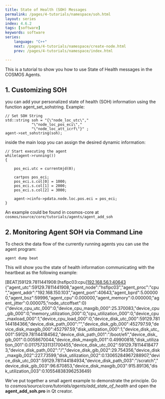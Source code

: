 ```yaml
---
title: State of Health (SOH) Messages
permalink: /pages/4-tutorials/namespace/soh.html
layout: series
index: 4.6.2
tags: [software]
keywords: software
series:
    language: "C++"
    next: /pages/4-tutorials/namespace/create-node.html
    prev: /pages/4-tutorials/namespace/index.html

---
```


This is a tutorial to show you how to use State of Health messages in the COSMOS Agents.
## 1. Customizing SOH
you can add your personalized state of health (SOH) information using the function agent_set_sohstring. Example:
```
// Set SOH String
std::string soh = "{\"node_loc_utc\","
			"\"node_loc_pos_eci\","
			"\"node_loc_att_icrf\"}" ;
agent->set_sohstring(soh);
```

inside the main loop you can assign the desired dynamic information:
```
// Start executing the agent
while(agent->running())
{

    pos_eci.utc = currentmjd(0);

    cartpos pos_eci;
    pos_eci.s.col[0] = 1000;
    pos_eci.s.col[1] = 2000;
    pos_eci.s.col[2] = 3000;

    agent->cinfo->pdata.node.loc.pos.eci = pos_eci;
}
```
An example could be found in cosmos-core at `cosmos/source/core/tutorials/agents/agent_add_soh`

## 2. Monitoring Agent SOH via Command Line
To check the data flow of the currently running agents you can use the agent program:
```
agent dump beat
```

This will show you the state of health information communicating with the heartbeat as the following example:

[BEAT]59129.7811441908:[hsflpc03:cpu][192.168.56.1:40643](251:900:0)
{"agent_utc":59129.7811441908,"agent_node":"hsflpc03","agent_proc":"cpu","agent_addr":"192.168.150.103","agent_port":40643,"agent_bprd":5.000000,"agent_bsz":59996,"agent_cpu":0.000000,"agent_memory":0.000000,"agent_jitter":0.000075,"node_utcoffset":0}
{"device_cpu_utc_000":0,"device_cpu_maxgib_000":25.370083,"device_cpu_gib_000":0,"memory_utilization_000":0,"cpu_utilization_000":0,"device_cpu_maxload_000":1,"device_cpu_load_000":0,"device_disk_utc_000":59129.781144184366,"device_disk_path_000":"","device_disk_gib_000":452797.59,"device_disk_maxgib_000":452797.59,"disk_utilization_000":1,"device_disk_utc_001":59129.781144184562,"device_disk_path_001":"\/boot\/efi","device_disk_gib_001":0.0058670044,"device_disk_maxgib_001":0.49900818,"disk_utilization_001":0.011757331131700455,"device_disk_utc_002":59129.781144184773,"device_disk_path_002":"\/","device_disk_gib_002":29.754356,"device_disk_maxgib_002":227.73599,"disk_utilization_002":0.13065284967288907,"device_disk_utc_003":59129.781144184934,"device_disk_path_003":"\/scratch","device_disk_gib_003":96.670853,"device_disk_maxgib_003":915.89136,"disk_utilization_003":0.10554838396253649}

We've put together a small agent example to demonstrate the principle.
Go to *cosmos/source/core/tutorials/agents/add_state_of_health* and open the **agent_add_soh.pro** in Qt creator.
